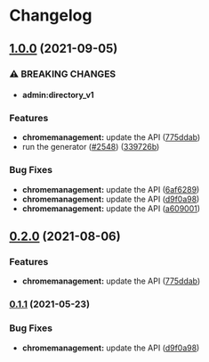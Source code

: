 # Changelog

## [1.0.0](https://www.github.com/googleapis/google-api-nodejs-client/compare/chromemanagement-v0.2.0...chromemanagement-v1.0.0) (2021-09-05)


### ⚠ BREAKING CHANGES

* #### admin:directory_v1

### Features

* **chromemanagement:** update the API ([775ddab](https://www.github.com/googleapis/google-api-nodejs-client/commit/775ddabc1514856d7636f1db43c251adcb970101))
* run the generator ([#2548](https://www.github.com/googleapis/google-api-nodejs-client/issues/2548)) ([339726b](https://www.github.com/googleapis/google-api-nodejs-client/commit/339726b5310e7ea5437e15642cb899c215127f8f))


### Bug Fixes

* **chromemanagement:** update the API ([6af6289](https://www.github.com/googleapis/google-api-nodejs-client/commit/6af6289a5e772eaaeb6175106716d2e746aaffaf))
* **chromemanagement:** update the API ([d9f0a98](https://www.github.com/googleapis/google-api-nodejs-client/commit/d9f0a98e22a0aa5ee9e569f20d11a98d372bf66c))
* **chromemanagement:** update the API ([a609001](https://www.github.com/googleapis/google-api-nodejs-client/commit/a609001ed2264da8e37d379678abfbbf60604bf0))

## [0.2.0](https://www.github.com/googleapis/google-api-nodejs-client/compare/chromemanagement-v0.1.1...chromemanagement-v0.2.0) (2021-08-06)


### Features

* **chromemanagement:** update the API ([775ddab](https://www.github.com/googleapis/google-api-nodejs-client/commit/775ddabc1514856d7636f1db43c251adcb970101))

### [0.1.1](https://www.github.com/googleapis/google-api-nodejs-client/compare/chromemanagement-v0.1.0...chromemanagement-v0.1.1) (2021-05-23)


### Bug Fixes

* **chromemanagement:** update the API ([d9f0a98](https://www.github.com/googleapis/google-api-nodejs-client/commit/d9f0a98e22a0aa5ee9e569f20d11a98d372bf66c))
